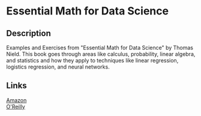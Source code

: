 # Essential Math for Data Science

## Description
Examples and Exercises from "Essential Math for Data Science" by Thomas Nield. This book goes through areas like calculus, probability, linear algebra, and statistics and how they apply to techniques like linear regression, logistics regression, and neural networks.

## Links
[Amazon](https://a.co/d/a7kxaKL) <br>
[O'Reilly](https://www.oreilly.com/library/view/essential-math-for/9781098102920/)